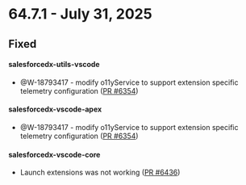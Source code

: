 # 64.7.1 - July 31, 2025

## Fixed

#### salesforcedx-utils-vscode

- @W-18793417 - modify o11yService to support extension specific telemetry configuration ([PR #6354](https://github.com/forcedotcom/salesforcedx-vscode/pull/6354))

#### salesforcedx-vscode-apex

- @W-18793417 - modify o11yService to support extension specific telemetry configuration ([PR #6354](https://github.com/forcedotcom/salesforcedx-vscode/pull/6354))

#### salesforcedx-vscode-core

- Launch extensions was not working ([PR #6436](https://github.com/forcedotcom/salesforcedx-vscode/pull/6436))

